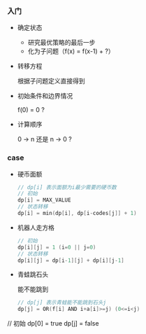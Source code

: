 ### 入门

* 确定状态
  * 研究最优策略的最后一步
  * 化为子问题（f(x) = f(x-1) + ?）

* 转移方程

  根据子问题定义直接得到

* 初始条件和边界情况

  f(0) = 0 ?

* 计算顺序

  0 -> n 还是 n -> 0 ?




### case

* 硬币面额

  ```c
  // dp[i] 表示面额为i最少需要的硬币数
  // 初始
  dp[i] = MAX_VALUE
  // 状态转移
  dp[i] = min(dp[i], dp[i-codes[j]] + 1)
  ```

* 机器人走方格

  ```c
  // 初始
  dp[i][j] = 1 (i=0 || j=0)
  // 状态转移
  dp[i][j] = dp[i-1][j] + dp[i][j-1]
  ```

* 青蛙跳石头

  能不能跳到

  ```c
  // dp[j] 表示青蛙能不能跳到石头j
  dp[j] = OR(f[i] AND i+a[i]>=j) (0<=i<j)
// 初始
  dp[0] = true
  dp[j] = false
  ```
  
  

